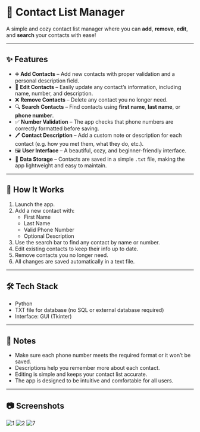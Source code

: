 # 📇 Contact List Manager

A simple and cozy contact list manager where you can **add**, **remove**, **edit**, and **search** your contacts with ease!

---

## ✨ Features

- ➕ **Add Contacts** – Add new contacts with proper validation and a personal description field.  
- 📝 **Edit Contacts** – Easily update any contact’s information, including name, number, and description.  
- ❌ **Remove Contacts** – Delete any contact you no longer need.  
- 🔍 **Search Contacts** – Find contacts using **first name**, **last name**, or **phone number**.  
- ✅ **Number Validation** – The app checks that phone numbers are correctly formatted before saving.  
- 🖊️ **Contact Description** – Add a custom note or description for each contact (e.g. how you met them, what they do, etc.).  
- 🖼️ **User Interface** – A beautiful, cozy, and beginner-friendly interface.  
- 💾 **Data Storage** – Contacts are saved in a simple `.txt` file, making the app lightweight and easy to maintain.  

---

## 📁 How It Works

1. Launch the app.  
2. Add a new contact with:
   - First Name  
   - Last Name  
   - Valid Phone Number  
   - Optional Description  
3. Use the search bar to find any contact by name or number.  
4. Edit existing contacts to keep their info up to date.  
5. Remove contacts you no longer need.  
6. All changes are saved automatically in a text file.  

---

## 🛠️ Tech Stack

- Python 
- TXT file for database (no SQL or external database required)  
- Interface: GUI (Tkinter)
---

## 📌 Notes

- Make sure each phone number meets the required format or it won’t be saved.  
- Descriptions help you remember more about each contact.  
- Editing is simple and keeps your contact list accurate.  
- The app is designed to be intuitive and comfortable for all users.  

---

## 📷 Screenshots

![1](https://github.com/user-attachments/assets/0f638d15-bccd-447d-881e-6ee40669ff41) ![2](https://github.com/user-attachments/assets/eb6d60fc-e3a2-4046-aba7-edcf8603c6b5)
![7](https://github.com/user-attachments/assets/6f3b9ccd-52ff-437e-8054-1b1770afdba7)

